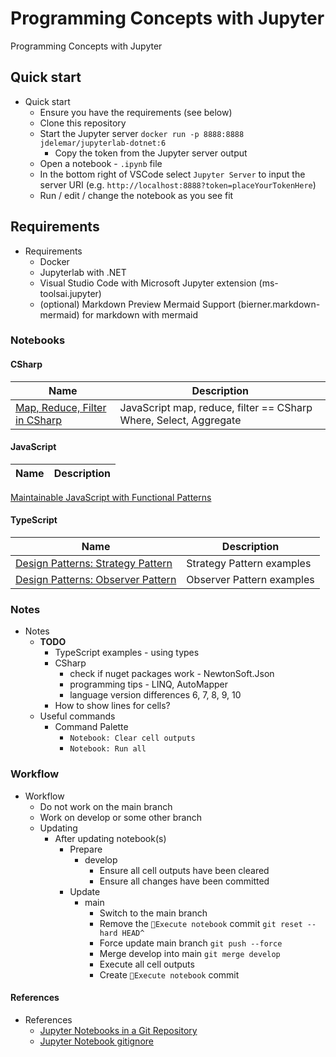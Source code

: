 # Programming Concepts with Jupyter

Programming Concepts with Jupyter

## Quick start

- Quick start
  - Ensure you have the requirements (see below)
  - Clone this repository
  - Start the Jupyter server `docker run -p 8888:8888 jdelemar/jupyterlab-dotnet:6`
    - Copy the token from the Jupyter server output
  - Open a notebook - `.ipynb` file
  - In the bottom right of VSCode select `Jupyter Server` to input the server URI (e.g. `http://localhost:8888?token=placeYourTokenHere`)
  - Run / edit / change the notebook as you see fit

## Requirements

- Requirements
  - Docker
  - Jupyterlab with .NET
  - Visual Studio Code with Microsoft Jupyter extension (ms-toolsai.jupyter)
  - (optional) Markdown Preview Mermaid Support (bierner.markdown-mermaid) for markdown with mermaid

### Notebooks

#### CSharp

Name | Description
---|---
[Map, Reduce, Filter in CSharp](https://github.com/JDelemar/programming-concepts-jupyter/blob/main/CSharp/Filter%2C%20map%2C%20reduce%20-%20Where%2C%20Select%2C%20Aggregate.ipynb) | JavaScript map, reduce, filter == CSharp Where, Select, Aggregate

#### JavaScript

Name | Description
---|---
[Maintainable JavaScript with Functional Patterns](https://github.com/JDelemar/programming-concepts-jupyter/blob/main/JavaScript/Maintainable%20JavaScript%20with%20Functional%20Patterns.ipynb)

#### TypeScript

Name | Description
---|---
[Design Patterns: Strategy Pattern](https://github.com/JDelemar/programming-concepts-jupyter/blob/main/TypeScript/Design%20Patterns/Behavioral/Strategy.ipynb) | Strategy Pattern examples
[Design Patterns: Observer Pattern](https://github.com/JDelemar/programming-concepts-jupyter/blob/main/TypeScript/Design%20Patterns/Behavioral/Observer.ipynb) | Observer Pattern examples

### Notes

- Notes
  - **TODO**
    - TypeScript examples - using types
    - CSharp
      - check if nuget packages work - NewtonSoft.Json
      - programming tips - LINQ, AutoMapper
      - language version differences 6, 7, 8, 9, 10
    - How to show lines for cells?
  - Useful commands
    - Command Palette
      - `Notebook: Clear cell outputs`
      - `Notebook: Run all`

### Workflow

- Workflow
  - Do not work on the main branch
  - Work on develop or some other branch
  - Updating
    - After updating notebook(s)
      - Prepare
        - develop
          - Ensure all cell outputs have been cleared
          - Ensure all changes have been committed
      - Update
        - main
          - Switch to the main branch
          - Remove the `🎨Execute notebook` commit `git reset --hard HEAD^`
          - Force update main branch `git push --force`
          - Merge develop into main `git merge develop`
          - Execute all cell outputs
          - Create `🎨Execute notebook` commit

#### References

- References
  - [Jupyter Notebooks in a Git Repository](https://mg.readthedocs.io/git-jupyter.html)
  - [Jupyter Notebook gitignore](https://github.com/jupyter/notebook/blob/main/.gitignore)
